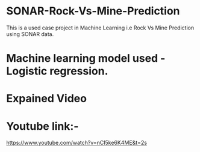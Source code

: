 # SONAR-Rock-Vs-Mine-Prediction
This is a used case project in Machine Learning i.e Rock Vs Mine Prediction using SONAR data.
# Machine learning model used -Logistic regression. 

# Expained Video 
# Youtube link:-
https://www.youtube.com/watch?v=nCI5ke6K4ME&t=2s
